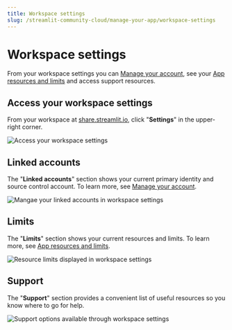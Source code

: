 ```yaml
---
title: Workspace settings
slug: /streamlit-community-cloud/manage-your-app/workspace-settings
---
```


# Workspace settings

From your workspace settings you can [Manage your account](/streamlit-community-cloud/manage-your-account), see your [App resources and limits](/streamlit-community-cloud/manage-your-app#app-resources-and-limits) and access support resources.

## Access your workspace settings

From your workspace at <a href="https://share.streamlit.io" target="_blank">share.streamlit.io</a>, click "**Settings**" in the upper-right corner.

![Access your workspace settings](/images/streamlit-community-cloud/account-settings-header.png)

## Linked accounts

The "**Linked accounts**" section shows your current primary identity and source control account. To learn more, see [Manage your account](/streamlit-community-cloud/manage-your-account).

![Mangae your linked accounts in workspace settings](/images/streamlit-community-cloud/account-primary-identity-and-source-control.png)

## Limits

The "**Limits**" section shows your current resources and limits. To learn more, see [App resources and limits](/streamlit-community-cloud/manage-your-app#app-resources-and-limits).

![Resource limits displayed in workspace settings](/images/streamlit-community-cloud/workspace-limits.png)

## Support

The "**Support**" section provides a convenient list of useful resources so you know where to go for help.

![Support options available through workspace settings](/images/streamlit-community-cloud/workspace-support.png)
